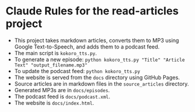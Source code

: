# Claude Rules for the read-articles project

- This project takes markdown articles, converts them to MP3 using Google Text-to-Speech, and adds them to a podcast feed.
- The main script is `kokoro_tts.py`.
- To generate a new episode: `python kokoro_tts.py "Title" "Article Text" "output_filename.mp3"`
- To update the podcast feed: `python kokoro_tts.py`
- The website is served from the `docs` directory using GitHub Pages.
- Source articles are in markdown files in the `source_articles` directory.
- Generated MP3s are in `docs/episodes`.
- The podcast feed is `docs/podcast.xml`.
- The website is `docs/index.html`.